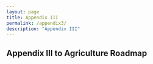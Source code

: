 ```yaml
---
layout: page
title: Appendix III
permalink: /appendix3/
description: "Appendix III"
---
```

## **Appendix III to Agriculture Roadmap**


